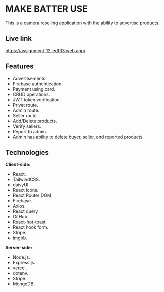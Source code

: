 # MAKE BATTER USE

This is a camera reselling application with the ability to advertise products.

## Live link
https://assignment-12-edf33.web.app/


## Features

- Advertisements.
- Firebase authentication.
- Payment using card.
- CRUD operations.
- JWT token verification.
- Privet route.
- Admin route.
- Seller route.
- Add/Delete products.
- Verify sellers.
- Report to admin.
- Admin has ability to delete buyer, seller, and reported products.

## Technologies

**Client-side:**
- React.
- TailwindCSS.
- daisyUI.
- React Icons.
- React Router DOM
- Firebase.
- Axios.
- React query
- GitHub.
- React-hot-toast.
- React hook form.
- Stripe.
- imgbb.

**Server-side:** 
- Node.js.
- Express.js.
- vercel.
- dotenv.
- Stripe.
- MongoDB.

